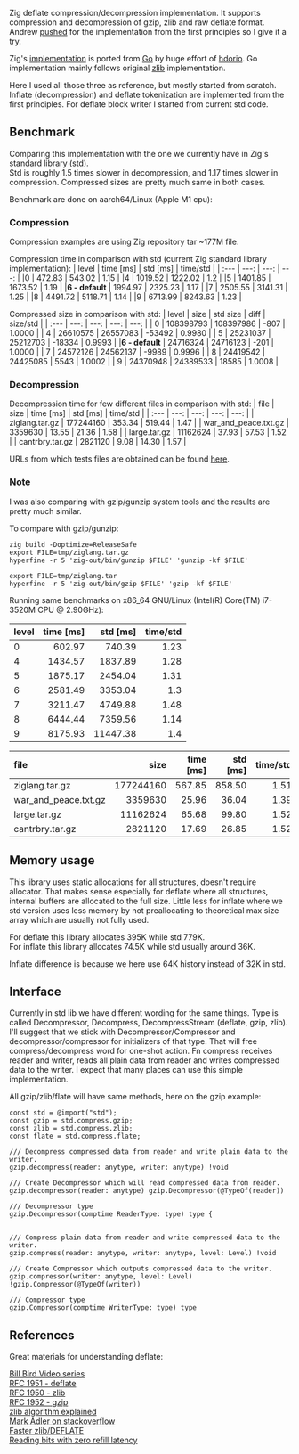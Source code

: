 Zig deflate compression/decompression implementation. It supports compression and decompression of gzip, zlib and raw deflate format. Andrew [pushed](https://github.com/ziglang/zig/issues/18062) for the implementation from the first principles so I give it a try.

Zig's [implementation](https://github.com/ziglang/zig/tree/master/lib/std/compress/deflate) is ported from [Go](https://github.com/golang/go/tree/master/src/compress/flate) by huge effort of [hdorio](https://github.com/hdorio). Go implementation mainly follows original [zlib](https://github.com/madler/zlib) implementation.

Here I used all those three as reference, but mostly started from scratch. Inflate (decompression) and deflate tokenization are implemented from the first principles. For deflate block writer I started from current std code. 

## Benchmark

Comparing this implementation with the one we currently have in Zig's standard library (std).   
Std is roughly 1.5 times slower in decompression, and 1.17 times slower in compression. Compressed sizes are pretty much same in both cases.  

Benchmark are done on aarch64/Linux (Apple M1 cpu): 

### Compression

Compression examples are using Zig repository tar ~177M file.

Compression time in comparison with std (current Zig standard library implementation):
| level | time [ms] | std [ms] | time/std  |
| :---  |      ---: |     ---: |      ---: |
|0 | 472.83 | 543.02 | 1.15 |
|4 | 1019.52 | 1222.02 | 1.2 |
|5 | 1401.85 | 1673.52 | 1.19 |
|**6 - default** | 1994.97 | 2325.23 | 1.17 |
|7 | 2505.55 | 3141.31 | 1.25 |
|8 | 4491.72 | 5118.71 | 1.14 |
|9 | 6713.99 | 8243.63 | 1.23 |

Compressed size in comparison with std:
| level | size | std size |  diff | size/std  |
| :---  | ---: |     ---: |  ---: |      ---: |
| 0 | 108398793 | 108397986 | -807 | 1.0000 |
| 4 | 26610575 | 26557083 | -53492 | 0.9980 |
| 5 | 25231037 | 25212703 | -18334 | 0.9993 |
|**6 - default** | 24716324 | 24716123 | -201 | 1.0000 |
| 7 | 24572126 | 24562137 | -9989 | 0.9996 |
| 8 | 24419542 | 24425085 | 5543 | 1.0002 |
| 9 | 24370948 | 24389533 | 18585 | 1.0008 |

### Decompression

Decompression time for few different files in comparison with std:
| file | size |  time [ms] | std [ms] | time/std  |
| :--- | ---: |       ---: |     ---: |      ---: |
| ziglang.tar.gz | 177244160  | 353.34 | 519.44 | 1.47 |
| war_and_peace.txt.gz | 3359630  | 13.55 | 21.36 | 1.58 |
| large.tar.gz | 11162624  | 37.93 | 57.53 | 1.52 |
| cantrbry.tar.gz | 2821120  | 9.08 | 14.30 | 1.57 |

URLs from which tests files are obtained can be found [here](https://github.com/ianic/flate/blob/2dda0321a658e52e6b3978f7216744af696b69c0/get_bench_data.sh#L6).

### Note

I was also comparing with gzip/gunzip system tools and the results are pretty much similar.

To compare with gzip/gunzip: 

```
zig build -Doptimize=ReleaseSafe
export FILE=tmp/ziglang.tar.gz
hyperfine -r 5 'zig-out/bin/gunzip $FILE' 'gunzip -kf $FILE'

export FILE=tmp/ziglang.tar
hyperfine -r 5 'zig-out/bin/gzip $FILE' 'gzip -kf $FILE'
```

Running same benchmarks on x86_64 GNU/Linux (Intel(R) Core(TM) i7-3520M CPU @ 2.90GHz):

| level | time [ms] | std [ms] | time/std  |
| :---  |      ---: |     ---: |      ---: |
|0 | 602.97 | 740.39 | 1.23 |
|4 | 1434.57 | 1837.89 | 1.28 |
|5 | 1875.17 | 2454.04 | 1.31 |
|6 | 2581.49 | 3353.04 | 1.3 |
|7 | 3211.47 | 4749.88 | 1.48 |
|8 | 6444.44 | 7359.56 | 1.14 |
|9 | 8175.93 | 11447.38 | 1.4 |


| file | size |  time [ms] | std [ms] | time/std  |
| :--- | ---: |       ---: |     ---: |      ---: |
| ziglang.tar.gz | 177244160  | 567.85 | 858.50 | 1.51 |
| war_and_peace.txt.gz | 3359630  | 25.96 | 36.04 | 1.39 |
| large.tar.gz | 11162624  | 65.68 | 99.80 | 1.52 |
| cantrbry.tar.gz | 2821120  | 17.69 | 26.85 | 1.52 |

## Memory usage

This library uses static allocations for all structures, doesn't require allocator. That makes sense especially for deflate where all structures, internal buffers are allocated to the full size. Little less for inflate where we std version uses less memory by not preallocating to theoretical max size array which are usually not fully used. 

For deflate this library allocates 395K while std 779K.  
For inflate this library allocates 74.5K while std usually around 36K.  

Inflate difference is because we here use 64K history instead of 32K in std.

## Interface

Currently in std lib we have different wording for the same things. Type is called Decompressor, Decompress, DecompressStream (deflate, gzip, zlib). I'll suggest that we stick with Decompressor/Compressor and decompressor/compressor for initializers of that type. That will free compress/decompress word for one-shot action. Fn compress receives reader and writer, reads all plain data from reader and writes compressed data to the writer. I expect that many places can use this simple implementation.  

All gzip/zlib/flate will have same methods, here on the gzip example:
```Zig
const std = @import("std");
const gzip = std.compress.gzip;
const zlib = std.compress.zlib;
const flate = std.compress.flate;

/// Decompress compressed data from reader and write plain data to the writer.
gzip.decompress(reader: anytype, writer: anytype) !void

/// Create Decompressor which will read compressed data from reader.
gzip.decompressor(reader: anytype) gzip.Decompressor(@TypeOf(reader)) 

/// Decompressor type
gzip.Decompressor(comptime ReaderType: type) type {


/// Compress plain data from reader and write compressed data to the writer.
gzip.compress(reader: anytype, writer: anytype, level: Level) !void 

/// Create Compressor which outputs compressed data to the writer.
gzip.compressor(writer: anytype, level: Level) !gzip.Compressor(@TypeOf(writer)) 

/// Compressor type
gzip.Compressor(comptime WriterType: type) type 
```

## References

Great materials for understanding deflate:

[Bill Bird Video series](https://www.youtube.com/watch?v=SJPvNi4HrWQ&t)  
[RFC 1951 - deflate](https://datatracker.ietf.org/doc/html/rfc1951)  
[RFC 1950 - zlib](https://datatracker.ietf.org/doc/html/rfc1950)  
[RFC 1952 - gzip](https://datatracker.ietf.org/doc/html/rfc1952)  
[zlib algorithm  explained](https://github.com/madler/zlib/blob/643e17b7498d12ab8d15565662880579692f769d/doc/algorithm.txt)  
[Mark Adler on stackoverflow](https://stackoverflow.com/search?q=user%3A1180620+deflate)  
[Faster zlib/DEFLATE](https://dougallj.wordpress.com/2022/08/20/faster-zlib-deflate-decompression-on-the-apple-m1-and-x86/)  
[Reading bits with zero refill latency](https://dougallj.wordpress.com/2022/08/26/reading-bits-with-zero-refill-latency/)  


